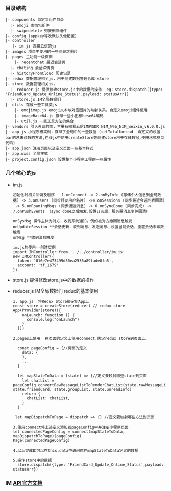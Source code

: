 ### 目录结构
```shell
|- components 自定义组件目录
  |- emoji 表情包组件
  |- swipedelete 列表删除组件
|- config (appkey等及默认头像配置)
|- controller 
   |- im.js 连接云信的js
|- images 项目中使用的一些高频次图片
|- pages 主功能一级页面
	|- recentchat 最近会话页
  |- chating 会话详情页
  |- historyFromCloud 历史记录
|- redux 数据管理相关js，用于创建数据管理仓库-store
|- store 数据管理相关js，
  |- reducer.js 提供修改store.js中的数据的操作  eg：store.dispatch({type: 'FriendCard_Update_Online_Status',payload: statusArr})
  |- store.js IM全局数据们
|- utils 存放一些工具类js
	|- emojimap.js emoji文本与对应图片的映射关系，自定义emoji组件使用
	|- imageBase64.js 存储一些小图标bese64编码
	|- util.js 一些工具方法的集合
|- vendors 引入外部的库，主要有网易云信IM的SDK NIM_Web_NIM_weixin_v6.0.0.js
|- app.js 小程序根实例，存储了全局中的一些数据 (setTotalUnread--自定义的设置bar的总未读数的方法,在该js中使用createStore等创建store用于存储数据,使用格式参见代码)
|- app.json 注册页面以及定义页面一些基本样式
|- app.wxss 全局样式
|- project.config.json 设置整个小程序工程的一些属性
```


### 几个核心的js
  - im.js 
     
		初始化时相关回调及顺序   1.onConnect -> 2.onMyInfo (存储个人信息到全局数据) -> 3.onUsers (同步好友用户名片) ->4.onSessions (同步最近会话列表回调)
		 -> 5.onRoamingMsgs (同步漫游消息) -> 6.onSyncDone (同步完成) -> 7.onPushEvents （sync done之后触发,设置订阅后，服务器消息事件回调）

		onSysMsg 操作主体为对方，收到系统通知，例如被对方撤回消息触发
		onUpdateSession **会话更新：收到消息、发送消息、设置当前会话、重置会话未读数触发   
		onMsg **收到消息触发
	  
		im.js的使用--创建实例
        import IMController from '../../controller/im.js'
        new IMController({
          token: '016e7e473499d30ea2536a89fade8fa5',
          account: 'tf_1679'     
        })

  - store.js   提供修改store.js中的数据的操作  
  - reducer.js IM全局数据们
		redux的基本使用
		
		1. app.js  将Redux Store绑定到App上
		const store = createStore(reducer) // redux store
		App(Provider(store)({
			onLaunch: function () {
			  console.log("onLaunch")
			}
		  }))

		2.pages上使用  在页面的定义上使用connect,绑定redux store到页面上。
		  
		  const pageConfig = {//页面的定义
			data: {
			},
			...
		  }
		  
		  let mapStateToData = (state) => {//定义要映射哪些state到页面
			let chatList = pageConfig.convertRawMessageListToRenderChatList(state.rawMessageList, state.friendCard, state.groupList, state.unreadInfo)
			return {
			  chatList: chatList,
			}
		  }
		  
		 let mapDispatchToPage = dispatch => {} //定义要映射哪些方法到页面

		3.使用connect将上述定义添加到pageConfig中并注册小程序页面
		let connectedPageConfig = connect(mapStateToData, mapDispatchToPage)(pageConfig)
		Page(connectedPageConfig)

		4.以上完成即可以在this.data中访问你在mapStateToData定义的数据

		5.操作store中的数据
		  store.dispatch({type: 'FriendCard_Update_Online_Status',payload: statusArr})

### IM  [API官方文档](https://dev.yunxin.163.com/docs/interface/%E5%8D%B3%E6%97%B6%E9%80%9A%E8%AE%AFWeb%E7%AB%AF/NIMSDK-Web/NIM.html#isMsgRemoteRead__anchor)